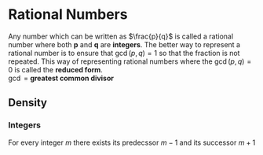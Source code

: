 # Rational Numbers
Any number which can be written as $\frac{p}{q}$ is called a rational number where both **p** and **q** are **integers**.
The better way to represent a rational number is to ensure that $\gcd(p,q)=1$ so that
the fraction is not repeated.
This way of representing rational numbers where the $\gcd(p,q) = 0$ is called the **reduced form**.  
$\gcd$ = **greatest common divisor**

## Density 
### Integers 
For every integer $m$ there exists its predecssor $m-1$ and its successor $m+1$

